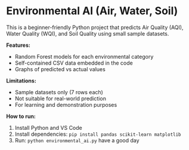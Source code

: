 # Environmental AI (Air, Water, Soil)

This is a beginner-friendly Python project that predicts Air Quality (AQI), Water Quality (WQI), and Soil Quality using small sample datasets. 

**Features:**
- Random Forest models for each environmental category
- Self-contained CSV data embedded in the code
- Graphs of predicted vs actual values

**Limitations:**
- Sample datasets only (7 rows each)
- Not suitable for real-world prediction
- For learning and demonstration purposes

**How to run:**
1. Install Python and VS Code
2. Install dependencies: `pip install pandas scikit-learn matplotlib`
3. Run: `python environmental_ai.py`
have a good day
